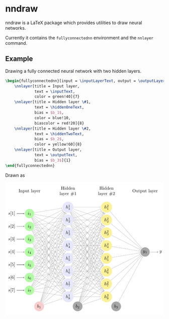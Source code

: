 # nndraw 

nndraw is a LaTeX package which provides utilities to draw neural networks.

Currently it contains the `fullyconnectednn` environment and the `nnlayer` command.

## Example

Drawing a fully connected neural network with two hidden layers.
```tex
\begin{fullyconnectednn}[input = \inputLayerText, output = \outputLayerText]
    \nnlayer[title = Input layer,
             text = \inputText,
             color = green!40]{7}
    \nnlayer[title = Hidden layer \#1,
             text = \hiddenOneText,
             bias = $b_1$,
             color = blue!10,
             biascolor = red!20]{8}
    \nnlayer[title = Hidden layer \#2,
             text = \hiddenTwoText,
             bias = $b_2$,
             color = yellow!60]{8}
    \nnlayer[title = Output layer,
             text = \outputText,
             bias = $b_3$]{1}
\end{fullyconnectednn}
```

Drawn as

![nndraw example](/examples/example.png)
